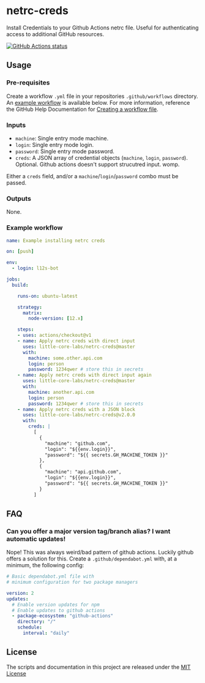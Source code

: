 # netrc-creds
Install Credentials to your Github Actions netrc file.  Useful for authenticating access to additional GitHub resources.

<a href="https://github.com/little-core-labs/netrc-creds"><img alt="GitHub Actions status" src="https://github.com/little-core-labs/netrc-creds/workflows/Tests/badge.svg"></a>

## Usage

### Pre-requisites
Create a workflow `.yml` file in your repositories `.github/workflows` directory. An [example workflow](#example-workflow) is available below. For more information, reference the GitHub Help Documentation for [Creating a workflow file](https://help.github.com/en/articles/configuring-a-workflow#creating-a-workflow-file).


### Inputs

- `machine`: Single entry mode machine.
- `login`: Single entry mode login.
- `password`: Single entry mode password.
- `creds`: A JSON array of credential objects (`machine`, `login`, `password`).  Optional.  Github actions doesn't support strucutred input.  womp.

Either a `creds` field, and/or a `machine`/`login`/`password` combo must be passed.

### Outputs

None.

### Example workflow

```yaml
name: Example installing netrc creds

on: [push]

env:
  - login: l12s-bot

jobs:
  build:

    runs-on: ubuntu-latest

    strategy:
      matrix:
        node-version: [12.x]

    steps:
    - uses: actions/checkout@v1
    - name: Apply netrc creds with direct input
      uses: little-core-labs/netrc-creds@master
      with:
        machine: some.other.api.com
        login: person
        password: 1234qwer # store this in secrets
    - name: Apply netrc creds with direct input again
      uses: little-core-labs/netrc-creds@master
      with:
        machine: another.api.com
        login: person
        password: 1234qwer # store this in secrets
    - name: Apply netrc creds with a JSON block
      uses: little-core-labs/netrc-creds@v2.0.0
      with:
        creds: |
          [
            {
              "machine": "github.com",
              "login": "${{env.login}}",
              "password": "${{ secrets.GH_MACHINE_TOKEN }}"
            },
            {
              "machine": "api.github.com",
              "login": "${{env.login}}",
              "password": "${{ secrets.GH_MACHINE_TOKEN }}"
            }
          ]
```

## FAQ

### Can you offer a major version tag/branch alias?  I want automatic updates!

Nope!  This was always weird/bad pattern of github actions.  Luckily github offers a solution for this.  Create a `.github/dependabot.yml` with, at a minimum, the following config:

```yaml
# Basic dependabot.yml file with
# minimum configuration for two package managers

version: 2
updates:
  # Enable version updates for npm
  # Enable updates to github actions
  - package-ecosystem: "github-actions"
    directory: "/"
    schedule:
      interval: "daily"

```

## License
The scripts and documentation in this project are released under the [MIT License](LICENSE)
